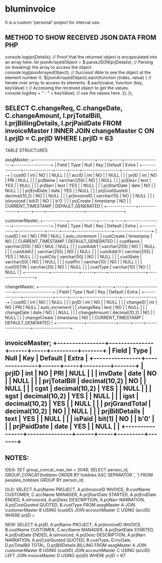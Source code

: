 # bluminvoice
It is a custom 'personal' project for internal use.

METHOD TO SHOW RECEIVED JSON DATA FROM PHP
------------------------------------------

console.log(prjDetails); // Proof that the returned object is encapsulated into an array here.
let jsonArrayedObject = $.parseJSON(prjDetails); // Parsing (or breaking) the array to access the object.
console.log(jsonArrayedObject); // Success! Able to see the object at the element number 0.
$(jsonArrayedObject).each(function (index, value) { // Iterate over array to access its elements.
  $.each(value, function (key, keyValue) { // Accessing the received object to get the values.
    console.log(key + " : " + keyValue); // use the values here.
  });
});

SELECT C.changeReq, C.changeDate, C.changeAmount, I.prjTotalBill, I.prjBillingDetails, I.prjPaidDate
FROM invoiceMaster I
INNER JOIN changeMaster C
ON I.prjID = C.prjID
WHERE I.prjID = 63
------------------------------------------

TABLE STRUCTURES

assgMaster;
+---------------+---------------+------+-----+-------------------+-------------------+
| Field         | Type          | Null | Key | Default           | Extra             |
+---------------+---------------+------+-----+-------------------+-------------------+
| custID        | int           | NO   |     | NULL              |                   |
| accID         | int           | NO   |     | NULL              |                   |
| prjID         | int           | NO   | PRI | NULL              |                   |
| prjName       | varchar(255)  | NO   |     | NULL              |                   |
| prjDesc       | text          | YES  |     | NULL              |                   |
| prjNarr       | text          | YES  |     | NULL              |                   |
| prjStartDate  | date          | NO   |     | NULL              |                   |
| prjEndDate    | date          | YES  |     | NULL              |                   |
| prjCostQuoted | decimal(10,2) | NO   |     | NULL              |                   |
| prjInvoiceID  | varchar(10)   | NO   |     | NULL              |                   |
| isInvoiced    | bit(1)        | NO   |     | b'0'              |                   |
| prjCreate     | timestamp     | NO   |     | CURRENT_TIMESTAMP | DEFAULT_GENERATED |
+---------------+---------------+------+-----+-------------------+-------------------+


customerMaster;
+------------+--------------+------+-----+-------------------+-------------------+
| Field      | Type         | Null | Key | Default           | Extra             |
+------------+--------------+------+-----+-------------------+-------------------+
| custID     | int          | NO   | PRI | NULL              | auto_increment    |
| custCreate | timestamp    | NO   |     | CURRENT_TIMESTAMP | DEFAULT_GENERATED |
| custName   | varchar(255) | NO   | MUL | NULL              |                   |
| custAddr1  | varchar(255) | NO   |     | NULL              |                   |
| custAddr2  | varchar(255) | NO   |     | NULL              |                   |
| custAddr3  | varchar(255) | YES  |     | NULL              |                   |
| custCity   | varchar(50)  | NO   |     | NULL              |                   |
| custState  | varchar(50)  | NO   |     | NULL              |                   |
| custPin    | varchar(10)  | NO   |     | NULL              |                   |
| custGSTIN  | varchar(20)  | NO   |     | NULL              |                   |
| custType   | varchar(10)  | NO   |     | NULL              |                   |
+------------+--------------+------+-----+-------------------+-------------------+


changeMaster;
+--------------+---------------+------+-----+-------------------+-------------------+
| Field        | Type          | Null | Key | Default           | Extra             |
+--------------+---------------+------+-----+-------------------+-------------------+
| custID       | int           | NO   |     | NULL              |                   |
| prjID        | int           | NO   |     | NULL              |                   |
| changeID     | int           | NO   | PRI | NULL              | auto_increment    |
| changeReq    | text          | NO   |     | NULL              |                   |
| changeDate   | date          | NO   |     | NULL              |                   |
| changeAmount | decimal(10,2) | NO   |     | NULL              |                   |
| changeCreate | timestamp     | NO   |     | CURRENT_TIMESTAMP | DEFAULT_GENERATED |
+--------------+---------------+------+-----+-------------------+-------------------+


invoiceMaster;
+----------------+---------------+------+-----+---------+-------+
| Field          | Type          | Null | Key | Default | Extra |
+----------------+---------------+------+-----+---------+-------+
| prjID          | int           | NO   | PRI | NULL    |       |
| invDate        | date          | NO   |     | NULL    |       |
| prjTotalBill   | decimal(10,2) | NO   |     | NULL    |       |
| cgst           | decimal(10,2) | YES  |     | NULL    |       |
| sgst           | decimal(10,2) | YES  |     | NULL    |       |
| igst           | decimal(10,2) | YES  |     | NULL    |       |
| prjGrandTotal  | decimal(10,2) | NO   |     | NULL    |       |
| prjBillDetails | text          | YES  |     | NULL    |       |
| isPaid         | bit(1)        | NO   |     | b'0'    |       |
| prjPaidDate    | date          | YES  |     | NULL    |       |
+----------------+---------------+------+-----+---------+-------+
------------------------------------------

NOTES:
---------

IDEA:
SET group_concat_max_len = 2048;
SELECT person_id, 
       GROUP_CONCAT(hobbies ORDER BY hobbies ASC SEPARATOR ', ')
FROM peoples_hobbies
GROUP BY person_id;


OLD:
SELECT A.prjName PROJECT, A.prjInvoiceID INVOICE, B.custName CUSTOMER, C.accName MANAGER, A.prjStartDate STARTED, A.prjEndDate ENDED, A.isInvoiced, A.prjDesc DESCRIPTION, A.prjNarr NARRATION, A.prjCostQuoted QUOTED, B.custType FROM assgMaster A JOIN customerMaster B USING (custID) JOIN accountMaster C USING (accID) WHERE prjID =


NEW:
SELECT 
A.prjID, A.prjName PROJECT, A.prjInvoiceID INVOICE, B.custName CUSTOMER, C.accName MANAGER, 
A.prjStartDate STARTED, A.prjEndDate ENDED, A.isInvoiced, A.prjDesc DESCRIPTION, 
A.prjNarr NARRATION, A.prjCostQuoted QUOTED, B.custType,
D.invDate, D.prjTotalBill TOTAL, D.prjBillDetails BILLING
FROM assgMaster A 
JOIN customerMaster B 
USING (custID) 
JOIN accountMaster C 
USING (accID) 
LEFT JOIN invoiceMaster D 
USING (prjID)
WHERE prjID = 67